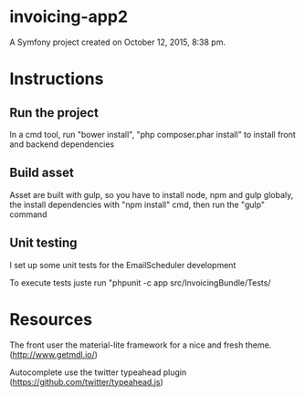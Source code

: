 invoicing-app2
==============

A Symfony project created on October 12, 2015, 8:38 pm.

# Instructions

## Run the project

In a cmd tool, run "bower install", "php composer.phar install" to install front and backend dependencies

## Build asset

Asset are built with gulp, so you have to install node, npm and gulp globaly, the install dependencies with "npm install" cmd, then run the "gulp" command

## Unit testing

I set up some unit tests for the EmailScheduler development

To execute tests juste run "phpunit -c app src/InvoicingBundle/Tests/

# Resources

The front user the material-lite framework for a nice and fresh theme. (http://www.getmdl.io/)

Autocomplete use the twitter typeahead plugin (https://github.com/twitter/typeahead.js)
